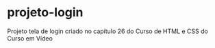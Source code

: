 # projeto-login
 Projeto tela de login criado no capítulo 26 do Curso de HTML e CSS do Curso em Vídeo
